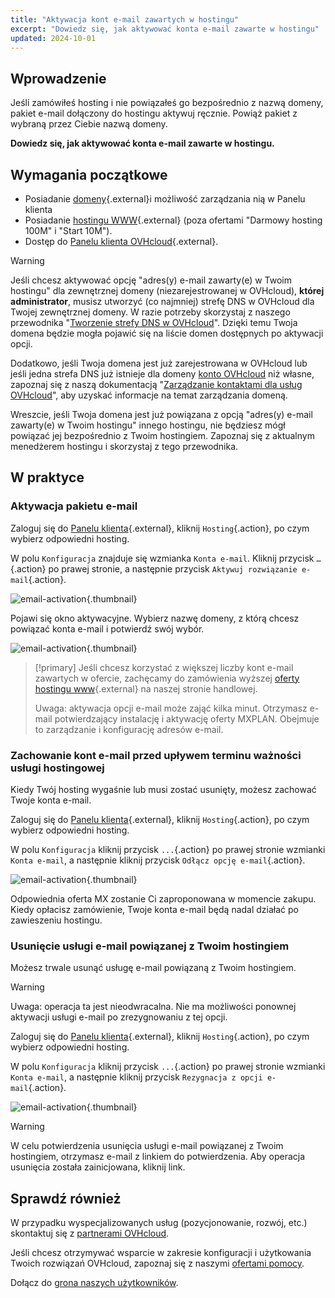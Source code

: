 ```yaml
---
title: "Aktywacja kont e-mail zawartych w hostingu"
excerpt: "Dowiedz się, jak aktywować konta e-mail zawarte w hostingu"
updated: 2024-10-01
---
```


## Wprowadzenie 

Jeśli zamówiłeś hosting i nie powiązałeś go bezpośrednio z nazwą domeny, pakiet e-mail dołączony do hostingu aktywuj ręcznie. Powiąż pakiet z wybraną przez Ciebie nazwą domeny.

**Dowiedz się, jak aktywować konta e-mail zawarte w hostingu.**

## Wymagania początkowe

- Posiadanie [domeny](/links/web/domains){.external}i możliwość zarządzania nią w Panelu klienta
- Posiadanie [hostingu WWW](/links/web/hosting){.external} (poza ofertami "Darmowy hosting 100M" i "Start 10M").
- Dostęp do [Panelu klienta OVHcloud](/links/manager){.external}.

> [!warning]
>
> Jeśli chcesz aktywować opcję "adres(y) e-mail zawarty(e) w Twoim hostingu" dla zewnętrznej domeny (niezarejestrowanej w OVHcloud), **której administrator**, musisz utworzyć (co najmniej) strefę DNS w OVHcloud dla Twojej zewnętrznej domeny. W razie potrzeby skorzystaj z naszego przewodnika "[Tworzenie strefy DNS w OVHcloud](/pages/web_cloud/domains/dns_zone_create)". Dzięki temu Twoja domena będzie mogła pojawić się na liście domen dostępnych po aktywacji opcji.
>
> Dodatkowo, jeśli Twoja domena jest już zarejestrowana w OVHcloud lub jeśli jedna strefa DNS już istnieje dla domeny [konto OVHcloud](/links/manager) niż własne, zapoznaj się z naszą dokumentacją "[Zarządzanie kontaktami dla usług OVHcloud](/pages/account_and_service_management/account_information/managing_contacts)", aby uzyskać informacje na temat zarządzania domeną.
>
> Wreszcie, jeśli Twoja domena jest już powiązana z opcją "adres(y) e-mail zawarty(e) w Twoim hostingu" innego hostingu, nie będziesz mógł powiązać jej bezpośrednio z Twoim hostingiem. Zapoznaj się z aktualnym menedżerem hostingu i skorzystaj z tego przewodnika.
>

## W praktyce

### Aktywacja pakietu e-mail

Zaloguj się do [Panelu klienta](/links/manager){.external}, kliknij `Hosting`{.action}, po czym wybierz odpowiedni hosting.

W polu `Konfiguracja` znajduje się wzmianka `Konta e-mail`. Kliknij przycisk `…`{.action} po prawej stronie, a następnie przycisk `Aktywuj rozwiązanie e-mail`{.action}.

![email-activation](/pages/assets/screens/control_panel/product-selection/web-cloud/web-hosting/general-information/enable-email-included-webhosting.png){.thumbnail}

Pojawi się okno aktywacyjne. Wybierz nazwę domeny, z którą chcesz powiązać konta e-mail i potwierdź swój wybór.

![email-activation](/pages/assets/screens/control_panel/product-selection/web-cloud/web-hosting/general-information/order-activate-email-included-webhosting-step-1.png){.thumbnail}

> [!primary]
> Jeśli chcesz korzystać z większej liczby kont e-mail zawartych w ofercie, zachęcamy do zamówienia wyższej [oferty hostingu www](/links/web/hosting){.external} na naszej stronie handlowej.
>
> Uwaga: aktywacja opcji e-mail może zająć kilka minut. Otrzymasz e-mail potwierdzający instalację i aktywację oferty MXPLAN. Obejmuje to zarządzanie i konfigurację adresów e-mail.
>

### Zachowanie kont e-mail przed upływem terminu ważności usługi hostingowej

Kiedy Twój hosting wygaśnie lub musi zostać usunięty, możesz zachować Twoje konta e-mail.

Zaloguj się do [Panelu klienta](/links/manager){.external}, kliknij `Hosting`{.action}, po czym wybierz odpowiedni hosting.

W polu `Konfiguracja` kliknij przycisk `...`{.action} po prawej stronie wzmianki `Konta e-mail`, a następnie kliknij przycisk `Odłącz opcję e-mail`{.action}.

![email-activation](/pages/assets/screens/control_panel/product-selection/web-cloud/web-hosting/general-information/detach-email-included-webhosting.png){.thumbnail}

Odpowiednia oferta MX zostanie Ci zaproponowana w momencie zakupu. Kiedy opłacisz zamówienie, Twoje konta e-mail będą nadal działać po zawieszeniu hostingu.
 
### Usunięcie usługi e-mail powiązanej z Twoim hostingiem

Możesz trwale usunąć usługę e-mail powiązaną z Twoim hostingiem.

> [!warning]
>
> Uwaga: operacja ta jest nieodwracalna. Nie ma możliwości ponownej aktywacji usługi e-mail po zrezygnowaniu z tej opcji.

Zaloguj się do [Panelu klienta](/links/manager){.external}, kliknij `Hosting`{.action}, po czym wybierz odpowiedni hosting.

W polu `Konfiguracja` kliknij przycisk `...`{.action} po prawej stronie wzmianki `Konta e-mail`, a następnie kliknij przycisk `Rezygnacja z opcji e-mail`{.action}.

![email-activation](/pages/assets/screens/control_panel/product-selection/web-cloud/web-hosting/general-information/cancel-email-included-webhosting.png){.thumbnail}

> [!warning]
>
> W celu potwierdzenia usunięcia usługi e-mail powiązanej z Twoim hostingiem, otrzymasz e-mail z linkiem do potwierdzenia. Aby operacja usunięcia została zainicjowana, kliknij link.

## Sprawdź również

W przypadku wyspecjalizowanych usług (pozycjonowanie, rozwój, etc.) skontaktuj się z [partnerami OVHcloud](/links/partner).

Jeśli chcesz otrzymywać wsparcie w zakresie konfiguracji i użytkowania Twoich rozwiązań OVHcloud, zapoznaj się z naszymi [ofertami pomocy](/links/support).

Dołącz do [grona naszych użytkowników](/links/community).